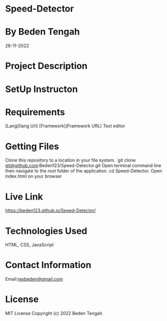 # Speed-Detector

# By Beden Tengah

26-11-2022

# Project Description

# SetUp Instructon

# Requirements

[Lang](lang Url)
[Framework](Framework URL)
Text editor

# Getting Files

Clone this repository to a location in your file system. `git clone git@github.com:Beden123/Speed-Detector.git
Open terminal command line then navigate to the root folder of the application. cd Speed-Detector.
Open index.html on your browser

# Live Link

https://beden123.github.io/Speed-Detector/

# Technologies Used

HTML, CSS, JavaScript

# Contact Information

Email:rexbeden@gmail.com

# License

MIT License Copyright (c) 2022 Beden Tengah
